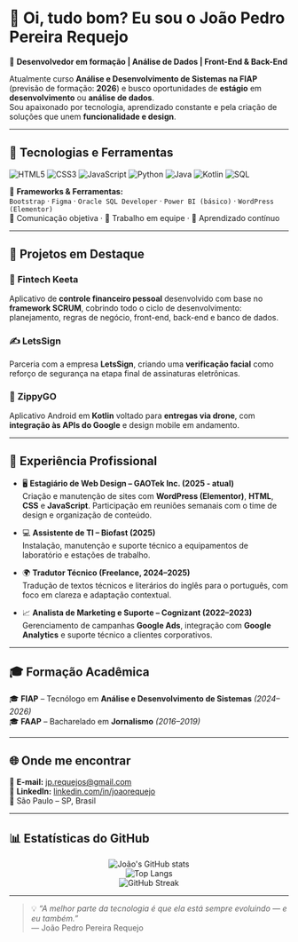 # 👋 Oi, tudo bom? Eu sou o João Pedro Pereira Requejo  

🎯 **Desenvolvedor em formação | Análise de Dados | Front-End & Back-End**

Atualmente curso **Análise e Desenvolvimento de Sistemas na FIAP** (previsão de formação: **2026**) e busco oportunidades de **estágio** em **desenvolvimento** ou **análise de dados**.  
Sou apaixonado por tecnologia, aprendizado constante e pela criação de soluções que unem **funcionalidade e design**.

---

## 🧠 Tecnologias e Ferramentas  

![HTML5](https://img.shields.io/badge/HTML5-E34F26?style=for-the-badge&logo=html5&logoColor=white)
![CSS3](https://img.shields.io/badge/CSS3-1572B6?style=for-the-badge&logo=css3&logoColor=white)
![JavaScript](https://img.shields.io/badge/JavaScript-F7DF1E?style=for-the-badge&logo=javascript&logoColor=black)
![Python](https://img.shields.io/badge/Python-3776AB?style=for-the-badge&logo=python&logoColor=white)
![Java](https://img.shields.io/badge/Java-ED8B00?style=for-the-badge&logo=openjdk&logoColor=white)
![Kotlin](https://img.shields.io/badge/Kotlin-7F52FF?style=for-the-badge&logo=kotlin&logoColor=white)
![SQL](https://img.shields.io/badge/SQL-336791?style=for-the-badge&logo=postgresql&logoColor=white)

🧩 **Frameworks & Ferramentas:**  
`Bootstrap` · `Figma` · `Oracle SQL Developer` · `Power BI (básico)` · `WordPress (Elementor)`  
💬 Comunicação objetiva · 🤝 Trabalho em equipe · 🧠 Aprendizado contínuo  

---

## 🚀 Projetos em Destaque  

### 🏦 **Fintech Keeta**  
Aplicativo de **controle financeiro pessoal** desenvolvido com base no **framework SCRUM**, cobrindo todo o ciclo de desenvolvimento: planejamento, regras de negócio, front-end, back-end e banco de dados.

### ✍️ **LetsSign**  
Parceria com a empresa **LetsSign**, criando uma **verificação facial** como reforço de segurança na etapa final de assinaturas eletrônicas.

### 🚁 **ZippyGO**  
Aplicativo Android em **Kotlin** voltado para **entregas via drone**, com **integração às APIs do Google** e design mobile em andamento.

---

## 💼 Experiência Profissional  

- 🖥️ **Estagiário de Web Design – GAOTek Inc. (2025 - atual)**  
  Criação e manutenção de sites com **WordPress (Elementor)**, **HTML**, **CSS** e **JavaScript**. Participação em reuniões semanais com o time de design e organização de conteúdo.

- 💻 **Assistente de TI – Biofast (2025)**  
  Instalação, manutenção e suporte técnico a equipamentos de laboratório e estações de trabalho.

- 🌍 **Tradutor Técnico (Freelance, 2024–2025)**  
  Tradução de textos técnicos e literários do inglês para o português, com foco em clareza e adaptação contextual.

- 📈 **Analista de Marketing e Suporte – Cognizant (2022–2023)**  
  Gerenciamento de campanhas **Google Ads**, integração com **Google Analytics** e suporte técnico a clientes corporativos.

---

## 🎓 Formação Acadêmica  

🎓 **FIAP** – Tecnólogo em **Análise e Desenvolvimento de Sistemas** *(2024–2026)*  
🎓 **FAAP** – Bacharelado em **Jornalismo** *(2016–2019)*  

---

## 🌐 Onde me encontrar  

📧 **E-mail:** [jp.requejos@gmail.com](mailto:jp.requejos@gmail.com)  
💼 **LinkedIn:** [linkedin.com/in/joaorequejo](https://www.linkedin.com/in/joaorequejo/)  
📍 São Paulo – SP, Brasil  

---

## 📊 Estatísticas do GitHub  

<div align="center">

![João's GitHub stats](https://github-readme-stats.vercel.app/api?username=joaorequejo&show_icons=true&theme=tokyonight&hide_border=true&count_private=true)  
![Top Langs](https://github-readme-stats.vercel.app/api/top-langs/?username=joaorequejo&layout=compact&theme=tokyonight&hide_border=true)  
![GitHub Streak](https://streak-stats.demolab.com?user=joaorequejo&theme=tokyonight&hide_border=true)

</div>

---

> 💡 *“A melhor parte da tecnologia é que ela está sempre evoluindo — e eu também.”*  
> — João Pedro Pereira Requejo
